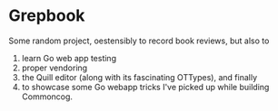 # Grepbook

Some random project, oestensibly to record book reviews, but also to 

1. learn Go web app testing
2. proper vendoring
3. the Quill editor (along with its fascinating OTTypes), and finally
4. to showcase some Go webapp tricks I've picked up while building Commoncog.
